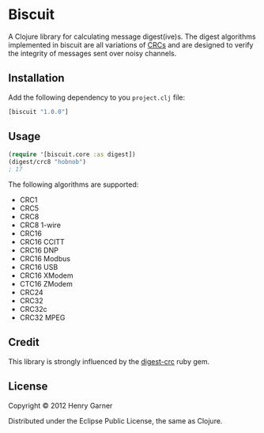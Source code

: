 # Biscuit

A Clojure library for calculating message digest(ive)s. The digest algorithms implemented in biscuit are all variations of [CRCs](http://en.wikipedia.org/wiki/Cyclic_redundancy_check) and are designed to verify the integrity of messages sent over noisy channels.

## Installation

Add the following dependency to you `project.clj` file:

```clojure
[biscuit "1.0.0"]
```

## Usage

```clojure
(require '[biscuit.core :as digest])
(digest/crc8 "hobnob")
; 17
```

The following algorithms are supported:

* CRC1
* CRC5
* CRC8
* CRC8 1-wire
* CRC16
* CRC16 CCITT
* CRC16 DNP
* CRC16 Modbus
* CRC16 USB
* CRC16 XModem
* CTC16 ZModem
* CRC24
* CRC32
* CRC32c
* CRC32 MPEG

## Credit

This library is strongly influenced by the [digest-crc](https://github.com/postmodern/digest-crc) ruby gem.

## License

Copyright © 2012 Henry Garner

Distributed under the Eclipse Public License, the same as Clojure.
